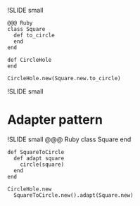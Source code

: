!SLIDE small

    @@@ Ruby
    class Square
      def to_circle
      end
    end

    def CircleHole
    end

    CircleHole.new(Square.new.to_circle)

!SLIDE small
# Adapter pattern

!SLIDE small
    @@@ Ruby
    class Square
    end

    def SquareToCircle
      def adapt square
        circle(square)
      end
    end

    CircleHole.new
      SquareToCircle.new().adapt(Square.new)

